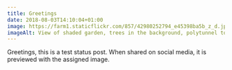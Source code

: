 ```yaml
---
title: Greetings
date: 2018-08-03T14:10:04+01:00
image: https://farm1.staticflickr.com/857/42980252794_e45398ba5b_z_d.jpg
imageAlt: View of shaded garden, trees in the background, polytunnel to the right, clouds in the sky
---
```


Greetings, this is a test status post. When shared on social media, it is previewed with the assigned image. 
